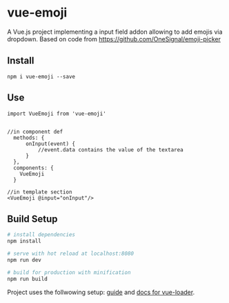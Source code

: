 # vue-emoji

A Vue.js project implementing a input field addon allowing to add emojis via dropdown.
Based on code from https://github.com/OneSignal/emoji-picker

## Install
```
npm i vue-emoji --save
```

## Use


```
import VueEmoji from 'vue-emoji'


//in component def
  methods: {
      onInput(event) {
          //event.data contains the value of the textarea
      }
  },
  components: {
    VueEmoji
  }

//in template section
<VueEmoji @input="onInput"/>
```

## Build Setup

``` bash
# install dependencies
npm install

# serve with hot reload at localhost:8080
npm run dev

# build for production with minification
npm run build
```

Project uses the follwowing setup: [guide](http://vuejs-templates.github.io/webpack/) and [docs for vue-loader](http://vuejs.github.io/vue-loader).
